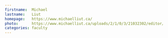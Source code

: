 ```yaml
---
firstname:  Michael
lastname:   Liut
homepage:   https://www.michaelliut.ca/
photo:      https://www.michaelliut.ca/uploads/2/1/0/3/21032302/editor/michael.jpeg?1510623239
categories: faculty
---
```


